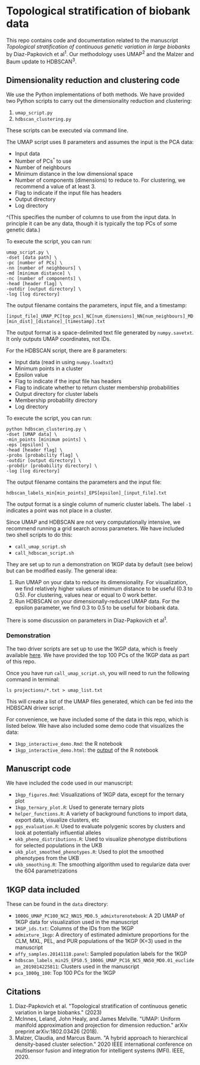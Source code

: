 # Topological stratification of biobank data

This repo contains code and documentation related to the manuscript *Topological stratification of continuous genetic variation in large biobanks* by Diaz-Papkovich et al<sup>1</sup>. Our methodology uses UMAP<sup>2</sup> and the Malzer and Baum update to HDBSCAN<sup>3</sup>. 

## Dimensionality reduction and clustering code

We use the Python implementations of both methods. We have provided two Python scripts to carry out the dimensionality reduction and clustering:
1. `umap_script.py`
2. `hdbscan_clustering.py`

These scripts can be executed via command line.

The UMAP script uses 8 parameters and assumes the input is the PCA data:
* Input data
* Number of PCs<sup>^</sup> to use
* Number of neighbours
* Minimum distance in the low dimensional space
* Number of components (dimensions) to reduce to. For clustering, we recommend a value of at least 3.
* Flag to indicate if the input file has headers
* Output directory
* Log directory

^(This specifies the number of columns to use from the input data. In principle it can be any data, though it is typically the top PCs of some genetic data.)

To execute the script, you can run:

```
umap_script.py \
-dset [data path] \
-pc [number of PCs] \
-nn [number of neighbours] \
-md [minimum distance] \
-nc [number of components] \
-head [header flag] \
-outdir [output directory] \
-log [log directory]
```

The output filename contains the parameters, input file, and a timestamp:

`[input_file]_UMAP_PC[top_pcs]_NC[num_dimensions]_NN[num_neighbours]_MD[min_dist]_[distance]_[timestamp].txt`

The output format is a space-delimited text file generated by `numpy.savetxt`. It only outputs UMAP coordinates, not IDs.

For the HDBSCAN script, there are 8 parameters:
* Input data (read in using `numpy.loadtxt`)
* Minimum points in a cluster
* Epsilon value
* Flag to indicate if the input file has headers
* Flag to indicate whether to return cluster membership probabilities
* Output directory for cluster labels
* Membership probability directory
* Log directory

To execute the script, you can run:

```
python hdbscan_clustering.py \
-dset [UMAP data] \
-min_points [minimum points] \
-eps [epsilon] \
-head [header flag] \
-probs [probability flag] \
-outdir [output directory] \
-probdir [probability directory] \
-log [log directory]
```

The output filename contains the parameters and the input file:

`hdbscan_labels_min[min_points]_EPS[epsilon]_[input_file].txt`

The output format is a single column of numeric cluster labels. The label `-1` indicates a point was not place in a cluster.

Since UMAP and HDBSCAN are not very computationally intensive, we recommend running a grid search across parameters. We have included two shell scripts to do this:
* `call_umap_script.sh`
* `call_hdbscan_script.sh`

They are set up to run a demonstration on 1KGP data by default (see below) but can be modified easily.
The general idea:
1. Run UMAP on your data to reduce its dimensionality. For visualization, we find relatively higher values of minimum distance to be useful (0.3 to 0.5). For clustering, values near or equal to 0 work better.
2. Run HDBSCAN on your dimensionally-reduced UMAP data. For the epsilon parameter, we find 0.3 to 0.5 to be useful for biobank data.

There is some discussion on parameters in Diaz-Papkovich et al<sup>1</sup>. 

### Demonstration
The two driver scripts are set up to use the 1KGP data, which is freely available [here](http://ftp.1000genomes.ebi.ac.uk/vol1/ftp/release/20130502/supporting/hd_genotype_chip). We have provided the top 100 PCs of the 1KGP data as part of this repo. 

Once you have run `call_umap_script.sh`, you will need to run the following command in terminal:

`ls projections/*.txt > umap_list.txt`

This will create a list of the UMAP files generated, which can be fed into the HDBSCAN driver script.


For convenience, we have included some of the data in this repo, which is listed below. We have also included some demo code that visualizes the data:
* `1kgp_interactive_demo.Rmd`: the R notebook
* `1kgp_interactive_demo.html`: the [output](https://diazale.github.io/topstrat/1kgp_interactive_demo.html) of the R notebook 

## Manuscript code
We have included the code used in our manuscript:
* `1kgp_figures.Rmd`: Visualizations of 1KGP data, except for the ternary plot
* `1kgp_ternary_plot.R`: Used to generate ternary plots
* `helper_functions.R`: A variety of background functions to import data, export data, visualize clusters, etc
* `pgs_evaluation.R`: Used to evaluate polygenic scores by clusters and look at potentially influential alleles
* `ukb_pheno_distributions.R`: Used to visualize phenotype distributions for selected populations in the UKB
* `ukb_plot_smoothed_phenotypes.R`: Used to plot the smoothed phenotypes from the UKB
* `ukb_smoothing.R`: The smoothing algorithm used to regularize data over the 604 parametrizations

## 1KGP data included

These can be found in the `data` directory:

* `1000G_UMAP_PC100_NC2_NN15_MD0.5_admixturenotebook`: A 2D UMAP of 1KGP data for visualization used in the manuscript
* `1KGP_ids.txt`: Columns of the IDs from the 1KGP
* `admixture_1kgp`: A directory of estimated admixture proportions for the CLM, MXL, PEL, and PUR populations of the 1KGP (K=3) used in the manuscript
* `affy_samples.20141118.panel`: Sampled population labels for the 1KGP
* `hdbscan_labels_min25_EPS0.5_1000G_UMAP_PC16_NC5_NN50_MD0.01_euclidean_2019814225811`: Clusters used in the manuscript
* `pca_1000g_100`: Top 100 PCs for the 1KGP 

## Citations

1. Diaz-Papkovich et al. "Topological stratification of continuous genetic variation in large biobanks." (2023)
2. McInnes, Leland, John Healy, and James Melville. "UMAP: Uniform manifold approximation and projection for dimension reduction." arXiv preprint arXiv:1802.03426 (2018).
3. Malzer, Claudia, and Marcus Baum. "A hybrid approach to hierarchical density-based cluster selection." 2020 IEEE international conference on multisensor fusion and integration for intelligent systems (MFI). IEEE, 2020.